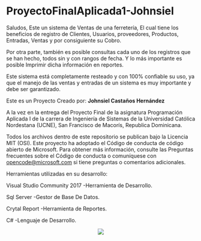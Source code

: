 # ProyectoFinalAplicada1-Johnsiel

Saludos, Este un sistema de Ventas de una ferretería, El cual tiene los beneficios de registro de Clientes, 
Usuarios, proveedores, Productos, Entradas, Ventas y por consiguiente su Cobro.

Por otra parte, también es posible consultas cada uno de los registros que se han hecho, todos sin y con rangos de
fecha. Y lo más importante es posible Imprimir dicha información en reportes.

Este sistema está completamente resteado y con 100% confiable su uso, ya que el manejo de las ventas y entradas de un
sistema es muy importante y debe ser garantizado.

Este es un Proyecto Creado por:
                <b>Johnsiel Castaños Hernández</b>
               
A la vez en la entrega del Proyecto Final de la asignatura Programación Aplicada I de la carrera de Ingeniería de Sistemas
de la Universidad Católica Nordestana (UCNE), San Francisco de Macorís, Republica Dominicana.

Todos los archivos dentro de este repositorio se publican bajo la Licencia MIT (OSI).
Este proyecto ha adoptado el Código de conducta de código abierto de Microsoft. Para obtener más información, consulte las 
Preguntas frecuentes sobre el Código de conducta o comuníquese con opencode@microsoft.com si tiene preguntas o comentarios
adicionales.

Herramientas utilizadas en su desarrollo:

Visual Studio Community 2017    -Herramienta de Desarrollo.

Sql Server                      -Gestor de Base De Datos.

Crytal Report                   -Herramienta de Reportes.

C#                              -Lenguaje de Desarrollo.


<center>
<img src="http://3.bp.blogspot.com/-BNCZo717w9s/UZwzwK11I2I/AAAAAAAAJsI/VMNHIGMVSiA/s1600/tumblr_mn6epaRNPR1rxxoxqo1_500.gif">

</center>

  
